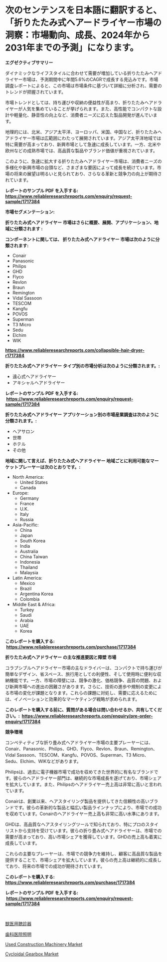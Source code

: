 <p><h1>次のセンテンスを日本語に翻訳すると、「折りたたみ式ヘアードライヤー市場の洞察：市場動向、成長、2024年から2031年までの予測」になります。</h1></p><p><strong>エグゼクティブサマリー</strong></p>
<p><p>ダイナミックなライフスタイルに合わせて需要が増加している折りたたみヘアドライヤー市場は、予測期間中に年間5.6%のCAGRで成長する見込みです。市場調査レポートによると、この市場は市場条件に基づいて詳細に分析され、需要のトレンドが把握されています。</p><p>市場トレンドとしては、持ち運びや収納の便益性が高まり、折りたたみヘアドライヤーが人気を集めていることが挙げられます。また、高性能でコンパクトな設計や軽量化、静音性の向上など、消費者ニーズに応えた製品開発が進んでいます。</p><p>地理的には、北米、アジア太平洋、ヨーロッパ、米国、中国など、折りたたみヘアドライヤー市場は広範囲にわたって展開されています。アジア太平洋地域では特に需要が高まっており、新興市場として急速に成長しています。一方、北米や欧州などの成熟市場では、高品質な製品やブランド価値が重視されています。</p><p>このように、急速に拡大する折りたたみヘアドライヤー市場は、消費者ニーズの多様化や新興市場の台頭など、さまざまな要因によって成長を続けています。市場の将来の展望は明るいと見られており、さらなる革新と競争力の向上が期待されています。</p></p>
<p><strong>レポートのサンプル PDF を入手する: <a href="https://www.reliableresearchreports.com/enquiry/request-sample/1717384">https://www.reliableresearchreports.com/enquiry/request-sample/1717384</a></strong></p>
<p><strong>市場セグメンテーション:</strong></p>
<p><strong> 折りたたみ式ヘアドライヤー 市場はさらに概要、展開、アプリケーション、地域に分類されます :</strong></p>
<p><strong>コンポーネントに関しては、 折りたたみ式ヘアドライヤー 市場は次のように分類されます: &nbsp;</strong></p>
<p><ul><li>Conair</li><li>Panasonic</li><li>Philips</li><li>GHD</li><li>Flyco</li><li>Revlon</li><li>Braun</li><li>Remington</li><li>Vidal Sassoon</li><li>TESCOM</li><li>Kangfu</li><li>POVOS</li><li>Superman</li><li>T3 Micro</li><li>Sedu</li><li>Elchim</li><li>WIK</li></ul></p>
<p><strong><a href="https://www.reliableresearchreports.com/collapsible-hair-dryer-r1717384">https://www.reliableresearchreports.com/collapsible-hair-dryer-r1717384</a></strong></p>
<p><strong> 折りたたみ式ヘアドライヤー タイプ別の市場分析は次のように分類されます。:</strong></p>
<p><ul><li>遠心式ヘアドライヤー</li><li>アキシャルヘアドライヤー</li></ul></p>
<p><strong>レポートのサンプル PDF を入手する: &nbsp;<a href="https://www.reliableresearchreports.com/enquiry/request-sample/1717384">https://www.reliableresearchreports.com/enquiry/request-sample/1717384</a></strong></p>
<p><strong> 折りたたみ式ヘアドライヤー アプリケーション別の市場産業調査は次のように分類されます。:</strong></p>
<p><ul><li>ヘアサロン</li><li>世帯</li><li>ホテル</li><li>その他</li></ul></p>
<p><strong>地域に関して言えば、折りたたみ式ヘアドライヤー 地域ごとに利用可能なマーケットプレーヤーは次のとおりです。:</strong></p>
<p><ul>
    <li>
        North America:
        <ul>
            <li>United States</li>
            <li>Canada</li>
        </ul>
    </li>
    <li>
        Europe:
        <ul>
            <li>Germany</li>
            <li>France</li>
            <li>U.K.</li>
            <li>Italy</li>
            <li>Russia</li>
        </ul>
    </li>
    <li>
        Asia-Pacific:
        <ul>
            <li>China</li>
            <li>Japan</li>
            <li>South Korea</li>
            <li>India</li>
            <li>Australia</li>
            <li>China Taiwan</li>
            <li>Indonesia</li>
            <li>Thailand</li>
            <li>Malaysia</li>
        </ul>
    </li>
    <li>
        Latin America:
        <ul>
            <li>Mexico</li>
            <li>Brazil</li>
            <li>Argentina Korea</li>
            <li>Colombia</li>
        </ul>
    </li>
    <li>
        Middle East & Africa:
        <ul>
            <li>Turkey</li>
            <li>Saudi</li>
            <li>Arabia</li>
            <li>UAE</li>
            <li>Korea</li>
        </ul>
    </li>
    </ul></p>
<p><strong>このレポートを購入する: &nbsp;<a href="https://www.reliableresearchreports.com/purchase/1717384">https://www.reliableresearchreports.com/purchase/1717384</a></strong></p>
<p><strong>折りたたみ式ヘアドライヤー の主な推進要因と障壁 市場</strong></p>
<p><p>コラプシブルヘアドライヤー市場の主なドライバーは、コンパクトで持ち運びが簡単なデザイン、省スペース、旅行用としての利便性、そして使用時に便利な収納機能です。一方、市場の障壁には、競争の激化、価格競争、品質の問題、および新興市場への進出の困難さがあります。さらに、技術の進歩や規制の変更による市場の変化が課題となります。これらの課題に対処し、需要に応えるためには、イノベーションと効果的なマーケティング戦略が求められます。</p></p>
<p><strong>このレポートを購入する前に、質問がある場合は問い合わせるか、共有してください。:&nbsp; <a href="https://www.reliableresearchreports.com/enquiry/pre-order-enquiry/1717384">https://www.reliableresearchreports.com/enquiry/pre-order-enquiry/1717384</a></strong></p>
<p><strong>競争環境</strong></p>
<p><p>コンペティティブな折り畳み式ヘアドライヤー市場の主要プレーヤーには、Conair、Panasonic、Philips、GHD、Flyco、Revlon、Braun、Remington、Vidal Sassoon、TESCOM、Kangfu、POVOS、Superman、T3 Micro、Sedu、Elchim、WIKなどがあります。</p><p>Philipsは、過去に電子機器市場で成功を収めてきた世界的に有名なブランドです。彼らのヘアドライヤー部門は、継続的な市場成長を遂げており、市場シェアを拡大しています。また、Philipsのヘアドライヤー売上高は非常に高いと言われています。</p><p>Conairは、創業以来、ヘアスタイリング製品を提供してきた信頼性の高いブランドです。彼らの革新的な製品と幅広い製品ラインナップにより、市場での成功を収めています。Conairのヘアドライヤー売上高も非常に高い水準にあります。</p><p>GHDは、高品質なヘアスタイリングツールで知られており、特にプロのスタイリストから支持を受けています。彼らの折り畳み式ヘアドライヤーは、市場での需要が高まっており、高い市場シェアを獲得しています。GHDの売上高も着実に成長しています。</p><p>これらの主要なプレーヤーは、市場での競争力を維持し、顧客に高品質な製品を提供することで、市場シェアを拡大しています。彼らの売上高は継続的に成長しており、将来の市場での成功が期待されています。</p></p>
<p><strong>このレポートを購入する: &nbsp; <a href="https://www.reliableresearchreports.com/purchase/1717384">https://www.reliableresearchreports.com/purchase/1717384</a></strong></p>
<p><strong>レポートのサンプル PDF を入手する: &nbsp;<a href="https://www.reliableresearchreports.com/enquiry/request-sample/1717384">https://www.reliableresearchreports.com/enquiry/request-sample/1717384</a></strong><strong></strong></p>
<p>&nbsp;</p>
<p><p><a href="https://medium.com/@jarredmertz53/%E7%8D%A3%E5%8C%BB%E7%94%A8%E8%81%B4%E8%A8%BA%E5%99%A8%E5%B8%82%E5%A0%B4%E3%81%AE%E5%88%86%E6%9E%90-%E3%82%B0%E3%83%AD%E3%83%BC%E3%83%90%E3%83%AB%E7%94%A3%E6%A5%AD%E3%81%AE%E8%A6%8B%E8%A7%A3%E3%81%A8%E4%BA%88%E6%B8%AC-2024%E5%B9%B4%E3%81%8B%E3%82%892031%E5%B9%B4%E3%81%BE%E3%81%A7-0ed2536a1e5a">獣医用聴診器</a></p><p><a href="https://medium.com/@queenlitle19361/%E6%AD%AF%E7%A7%91%E3%82%AF%E3%83%AA%E3%83%8B%E3%83%83%E3%82%AF%E3%81%AE%E7%85%A7%E6%98%8E%E5%B8%82%E5%A0%B4%E8%A6%8F%E6%A8%A1%E3%81%A8%E5%B8%82%E5%A0%B4%E5%8B%95%E5%90%91-%E5%AE%8C%E5%85%A8%E3%81%AA%E7%94%A3%E6%A5%AD%E6%A6%82%E8%A6%81-2024%E5%B9%B4%E3%81%8B%E3%82%892031%E5%B9%B4-9b2256492e44">歯科医院照明</a></p><p><a href="https://github.com/kosella/Market-Research-Report-List-2/blob/main/used-construction-machinery-market.md">Used Construction Machinery Market</a></p><p><a href="https://github.com/nathandecarvalho/Market-Research-Report-List-2/blob/main/cycloidal-gearbox-market.md">Cycloidal Gearbox Market</a></p></p>
